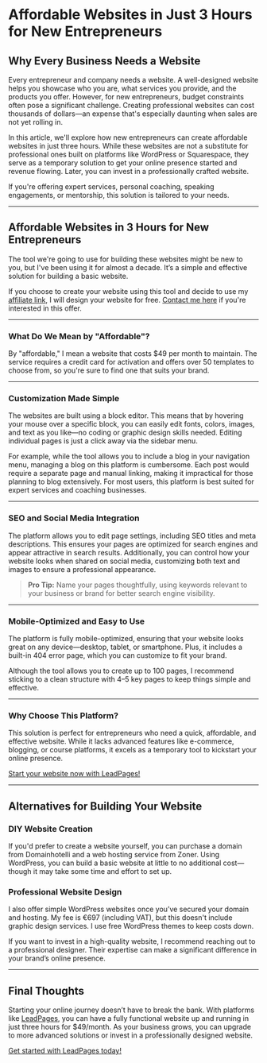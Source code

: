 # Affordable Websites in Just 3 Hours for New Entrepreneurs

## Why Every Business Needs a Website

Every entrepreneur and company needs a website. A well-designed website helps you showcase who you are, what services you provide, and the products you offer. However, for new entrepreneurs, budget constraints often pose a significant challenge. Creating professional websites can cost thousands of dollars—an expense that's especially daunting when sales are not yet rolling in.

In this article, we'll explore how new entrepreneurs can create affordable websites in just three hours. While these websites are not a substitute for professional ones built on platforms like WordPress or Squarespace, they serve as a temporary solution to get your online presence started and revenue flowing. Later, you can invest in a professionally crafted website.

If you're offering expert services, personal coaching, speaking engagements, or mentorship, this solution is tailored to your needs.

---

## Affordable Websites in 3 Hours for New Entrepreneurs

The tool we're going to use for building these websites might be new to you, but I've been using it for almost a decade. It’s a simple and effective solution for building a basic website. 

If you choose to create your website using this tool and decide to use my [affiliate link](https://bit.ly/LEadPages), I will design your website for free. [Contact me here](https://bit.ly/LEadPages) if you're interested in this offer.

---

### What Do We Mean by "Affordable"?

By "affordable," I mean a website that costs $49 per month to maintain. The service requires a credit card for activation and offers over 50 templates to choose from, so you're sure to find one that suits your brand.

---

### Customization Made Simple

The websites are built using a block editor. This means that by hovering your mouse over a specific block, you can easily edit fonts, colors, images, and text as you like—no coding or graphic design skills needed. Editing individual pages is just a click away via the sidebar menu.

For example, while the tool allows you to include a blog in your navigation menu, managing a blog on this platform is cumbersome. Each post would require a separate page and manual linking, making it impractical for those planning to blog extensively. For most users, this platform is best suited for expert services and coaching businesses.

---

### SEO and Social Media Integration

The platform allows you to edit page settings, including SEO titles and meta descriptions. This ensures your pages are optimized for search engines and appear attractive in search results. Additionally, you can control how your website looks when shared on social media, customizing both text and images to ensure a professional appearance.

> **Pro Tip:** Name your pages thoughtfully, using keywords relevant to your business or brand for better search engine visibility.

---

### Mobile-Optimized and Easy to Use

The platform is fully mobile-optimized, ensuring that your website looks great on any device—desktop, tablet, or smartphone. Plus, it includes a built-in 404 error page, which you can customize to fit your brand.

Although the tool allows you to create up to 100 pages, I recommend sticking to a clean structure with 4–5 key pages to keep things simple and effective.

---

### Why Choose This Platform?

This solution is perfect for entrepreneurs who need a quick, affordable, and effective website. While it lacks advanced features like e-commerce, blogging, or course platforms, it excels as a temporary tool to kickstart your online presence.

[Start your website now with LeadPages!](https://bit.ly/LEadPages)

---

## Alternatives for Building Your Website

### DIY Website Creation

If you'd prefer to create a website yourself, you can purchase a domain from Domainhotelli and a web hosting service from Zoner. Using WordPress, you can build a basic website at little to no additional cost—though it may take some time and effort to set up.

### Professional Website Design

I also offer simple WordPress websites once you’ve secured your domain and hosting. My fee is €697 (including VAT), but this doesn't include graphic design services. I use free WordPress themes to keep costs down.

If you want to invest in a high-quality website, I recommend reaching out to a professional designer. Their expertise can make a significant difference in your brand’s online presence.

---

## Final Thoughts

Starting your online journey doesn’t have to break the bank. With platforms like [LeadPages](https://bit.ly/LEadPages), you can have a fully functional website up and running in just three hours for $49/month. As your business grows, you can upgrade to more advanced solutions or invest in a professionally designed website.

[Get started with LeadPages today!](https://bit.ly/LEadPages)
